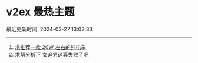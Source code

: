 # v2ex 最热主题

最近更新时间: 2024-03-27 13:02:33

--- 
1. [求推荐一款 20W 左右的纯电车](https://www.v2ex.com/t/1027321) 
2. [求帮分析下 女追男这算失败了吧](https://www.v2ex.com/t/1027376) 
